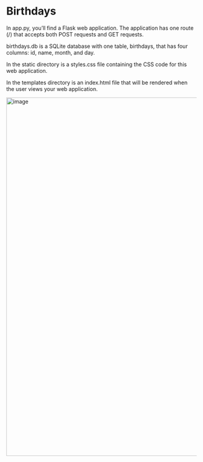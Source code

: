<h1>
  Birthdays
</h1>
In app.py, you’ll find a Flask web application. The application has one route (/) that accepts both POST requests and GET requests. 

birthdays.db is a SQLite database with one table, birthdays, that has four columns: id, name, month, and day.

In the static directory is a styles.css file containing the CSS code for this web application.

In the templates directory is an index.html file that will be rendered when the user views your web application.

<img width="946" alt="image" src="https://github.com/AlokChedambath64/birthdays/assets/110228030/b50af61a-b34c-4c2b-bf23-2129b699ddca">

